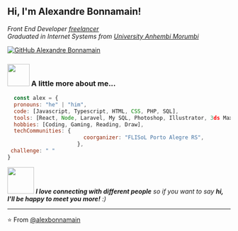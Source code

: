 
<h2> Hi, I'm Alexandre Bonnamain!</h2>
<p><em>Front End Developer <a href="xxxxx">freelancer</a><br />
Graduated in Internet Systems from <a href="https://portal.anhembi.br/">University Anhembi Morumbi </a><br />
</p> </em>

[![GitHub Alexandre Bonnamain](https://img.shields.io/github/followers/alexbonnamain?label=follow&style=social)](https://github.com/alexbonnamain)

### <img src="https://media.giphy.com/media/VgCDAzcKvsR6OM0uWg/giphy.gif" width="50"> A little more about me...  

```javascript
  const alex = {
  pronouns: "he" | "him",
  code: [Javascript, Typescript, HTML, CSS, PHP, SQL],
  tools: [React, Node, Laravel, My SQL, Photoshop, Illustrator, 3ds Max, Blender],
  hobbies: [Coding, Gaming, Reading, Draw],
  techCommunities: {
                        coorganizer: "FLISoL Porto Alegre RS",
                      },
 challenge: " "
}
```

<img src="https://media.giphy.com/media/LnQjpWaON8nhr21vNW/giphy.gif" width="60"> <em><b>I love connecting with different people</b> so if you want to say <b>hi, I'll be happy to meet you more!</b> :)</em>

---

⭐️ From [@alexbonnamain](https://github.com/alexbonnamain)
